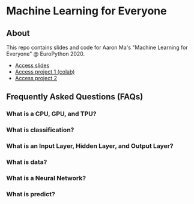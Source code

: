 # Machine Learning for Everyone

## About
This repo contains slides and code for Aaron Ma's "Machine Learning for Everyone" @ EuroPython 2020.

* [Access slides](https://bit.ly/europython20)
* [Access project 1 (colab)](https://bit.ly/europy1)
* [Access project 2](https://bit.ly/teach-kids-ml)

## Frequently Asked Questions (FAQs)

<a name="aaron-cgt" />

### What is a CPU, GPU, and TPU?

<a name="aaron-classification" />

### What is classification?

<a name="aaron-in-hid-out-layer" />

### What is an Input Layer, Hidden Layer, and Output Layer?

<a name="aaron-data" />

### What is data?

<a name="aaron-nn" />

### What is a Neural Network?

<a name="aaron-predict" />

### What is predict?
